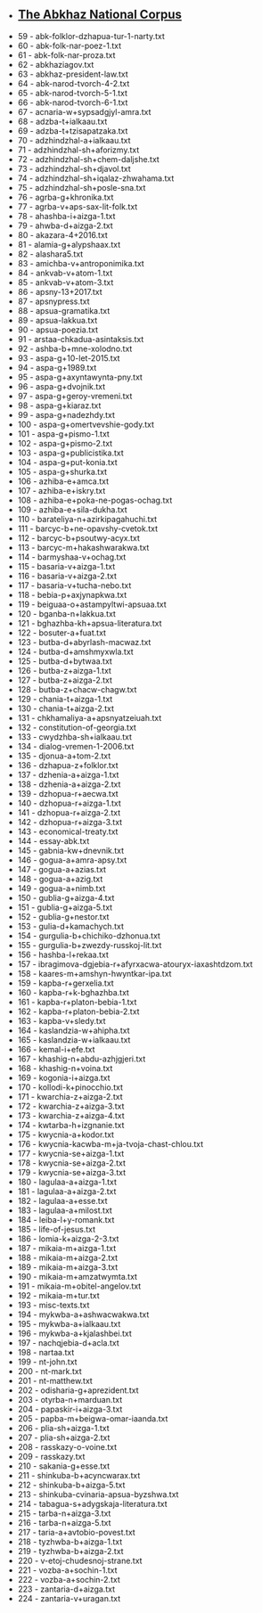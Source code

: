 - ## [The Abkhaz National Corpus](https://clarino.uib.no/abnc)
- 59 - abk-folklor-dzhapua-tur-1-narty.txt
- 60 - abk-folk-nar-poez-1.txt
- 61 - abk-folk-nar-proza.txt
- 62 - abkhaziagov.txt
- 63 - abkhaz-president-law.txt
- 64 - abk-narod-tvorch-4-2.txt
- 65 - abk-narod-tvorch-5-1.txt
- 66 - abk-narod-tvorch-6-1.txt
- 67 - acnaria-w+sypsadgjyl-amra.txt
- 68 - adzba-t+ialkaau.txt
- 69 - adzba-t+tzisapatzaka.txt
- 70 - adzhindzhal-a+ialkaau.txt
- 71 - adzhindzhal-sh+aforizmy.txt
- 72 - adzhindzhal-sh+chem-daljshe.txt
- 73 - adzhindzhal-sh+djavol.txt
- 74 - adzhindzhal-sh+iqalaz-zhwahama.txt
- 75 - adzhindzhal-sh+posle-sna.txt
- 76 - agrba-g+khronika.txt
- 77 - agrba-v+aps-sax-lit-folk.txt
- 78 - ahashba-i+aizga-1.txt
- 79 - ahwba-d+aizga-2.txt
- 80 - akazara-4+2016.txt
- 81 - alamia-g+alypshaax.txt
- 82 - alashara5.txt
- 83 - amichba-v+antroponimika.txt
- 84 - ankvab-v+atom-1.txt
- 85 - ankvab-v+atom-3.txt
- 86 - apsny-13+2017.txt
- 87 - apsnypress.txt
- 88 - apsua-gramatika.txt
- 89 - apsua-lakkua.txt
- 90 - apsua-poezia.txt
- 91 - arstaa-chkadua-asintaksis.txt
- 92 - ashba-b+mne-xolodno.txt
- 93 - aspa-g+10-let-2015.txt
- 94 - aspa-g+1989.txt
- 95 - aspa-g+axyntawynta-pny.txt
- 96 - aspa-g+dvojnik.txt
- 97 - aspa-g+geroy-vremeni.txt
- 98 - aspa-g+kiaraz.txt
- 99 - aspa-g+nadezhdy.txt
- 100 - aspa-g+omertvevshie-gody.txt
- 101 - aspa-g+pismo-1.txt
- 102 - aspa-g+pismo-2.txt
- 103 - aspa-g+publicistika.txt
- 104 - aspa-g+put-konia.txt
- 105 - aspa-g+shurka.txt
- 106 - azhiba-e+amca.txt
- 107 - azhiba-e+iskry.txt
- 108 - azhiba-e+poka-ne-pogas-ochag.txt
- 109 - azhiba-e+sila-dukha.txt
- 110 - barateliya-n+azirkipagahuchi.txt
- 111 - barcyc-b+ne-opavshy-cvetok.txt
- 112 - barcyc-b+psoutwy-acyx.txt
- 113 - barcyc-m+hakashwarakwa.txt
- 114 - barmyshaa-v+ochag.txt
- 115 - basaria-v+aizga-1.txt
- 116 - basaria-v+aizga-2.txt
- 117 - basaria-v+tucha-nebo.txt
- 118 - bebia-p+axjynapkwa.txt
- 119 - beiguaa-o+astampyltwi-apsuaa.txt
- 120 - bganba-n+lakkua.txt
- 121 - bghazhba-kh+apsua-literatura.txt
- 122 - bosuter-a+fuat.txt
- 123 - butba-d+abyrlash-macwaz.txt
- 124 - butba-d+amshmyxwla.txt
- 125 - butba-d+bytwaa.txt
- 126 - butba-z+aizga-1.txt
- 127 - butba-z+aizga-2.txt
- 128 - butba-z+chacw-chagw.txt
- 129 - chania-t+aizga-1.txt
- 130 - chania-t+aizga-2.txt
- 131 - chkhamaliya-a+apsnyatzeiuah.txt
- 132 - constitution-of-georgia.txt
- 133 - cwydzhba-sh+ialkaau.txt
- 134 - dialog-vremen-1-2006.txt
- 135 - djonua-a+tom-2.txt
- 136 - dzhapua-z+folklor.txt
- 137 - dzhenia-a+aizga-1.txt
- 138 - dzhenia-a+aizga-2.txt
- 139 - dzhopua-r+aecwa.txt
- 140 - dzhopua-r+aizga-1.txt
- 141 - dzhopua-r+aizga-2.txt
- 142 - dzhopua-r+aizga-3.txt
- 143 - economical-treaty.txt
- 144 - essay-abk.txt
- 145 - gabnia-kw+dnevnik.txt
- 146 - gogua-a+amra-apsy.txt
- 147 - gogua-a+azias.txt
- 148 - gogua-a+azig.txt
- 149 - gogua-a+nimb.txt
- 150 - gublia-g+aizga-4.txt
- 151 - gublia-g+aizga-5.txt
- 152 - gublia-g+nestor.txt
- 153 - gulia-d+kamachych.txt
- 154 - gurgulia-b+chichiko-dzhonua.txt
- 155 - gurgulia-b+zwezdy-russkoj-lit.txt
- 156 - hashba-l+rekaa.txt
- 157 - ibragimova-dgjebia-r+afyrxacwa-atouryx-iaxashtdzom.txt
- 158 - kaares-m+amshyn-hwyntkar-ipa.txt
- 159 - kapba-r+gerxelia.txt
- 160 - kapba-r+k-bghazhba.txt
- 161 - kapba-r+platon-bebia-1.txt
- 162 - kapba-r+platon-bebia-2.txt
- 163 - kapba-v+sledy.txt
- 164 - kaslandzia-w+ahipha.txt
- 165 - kaslandzia-w+ialkaau.txt
- 166 - kemal-i+efe.txt
- 167 - khashig-n+abdu-azhjgjeri.txt
- 168 - khashig-n+voina.txt
- 169 - kogonia-i+aizga.txt
- 170 - kollodi-k+pinocchio.txt
- 171 - kwarchia-z+aizga-2.txt
- 172 - kwarchia-z+aizga-3.txt
- 173 - kwarchia-z+aizga-4.txt
- 174 - kwtarba-h+izgnanie.txt
- 175 - kwycnia-a+kodor.txt
- 176 - kwycnia-kacwba-m+ja-tvoja-chast-chlou.txt
- 177 - kwycnia-se+aizga-1.txt
- 178 - kwycnia-se+aizga-2.txt
- 179 - kwycnia-se+aizga-3.txt
- 180 - lagulaa-a+aizga-1.txt
- 181 - lagulaa-a+aizga-2.txt
- 182 - lagulaa-a+esse.txt
- 183 - lagulaa-a+milost.txt
- 184 - leiba-l+y-romank.txt
- 185 - life-of-jesus.txt
- 186 - lomia-k+aizga-2-3.txt
- 187 - mikaia-m+aizga-1.txt
- 188 - mikaia-m+aizga-2.txt
- 189 - mikaia-m+aizga-3.txt
- 190 - mikaia-m+amzatwymta.txt
- 191 - mikaia-m+obitel-angelov.txt
- 192 - mikaia-m+tur.txt
- 193 - misc-texts.txt
- 194 - mykwba-a+ashwacwakwa.txt
- 195 - mykwba-a+ialkaau.txt
- 196 - mykwba-a+kjalashbei.txt
- 197 - nachqjebia-d+acla.txt
- 198 - nartaa.txt
- 199 - nt-john.txt
- 200 - nt-mark.txt
- 201 - nt-matthew.txt
- 202 - odisharia-g+aprezident.txt
- 203 - otyrba-n+marduan.txt
- 204 - papaskir-i+aizga-3.txt
- 205 - papba-m+beigwa-omar-iaanda.txt
- 206 - plia-sh+aizga-1.txt
- 207 - plia-sh+aizga-2.txt
- 208 - rasskazy-o-voine.txt
- 209 - rasskazy.txt
- 210 - sakania-g+esse.txt
- 211 - shinkuba-b+acyncwarax.txt
- 212 - shinkuba-b+aizga-5.txt
- 213 - shinkuba-cvinaria-apsua-byzshwa.txt
- 214 - tabagua-s+adygskaja-literatura.txt
- 215 - tarba-n+aizga-3.txt
- 216 - tarba-n+aizga-5.txt
- 217 - taria-a+avtobio-povest.txt
- 218 - tyzhwba-b+aizga-1.txt
- 219 - tyzhwba-b+aizga-2.txt
- 220 - v-etoj-chudesnoj-strane.txt
- 221 - vozba-a+sochin-1.txt
- 222 - vozba-a+sochin-2.txt
- 223 - zantaria-d+aizga.txt
- 224 - zantaria-v+uragan.txt
